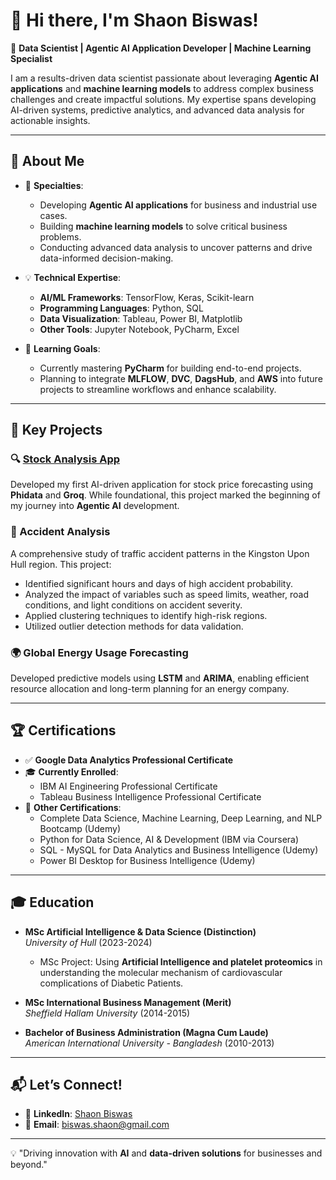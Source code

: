 # 👋 Hi there, I'm Shaon Biswas!

🚀 **Data Scientist | Agentic AI Application Developer | Machine Learning Specialist**

I am a results-driven data scientist passionate about leveraging **Agentic AI applications** and **machine learning models** to address complex business challenges and create impactful solutions. My expertise spans developing AI-driven systems, predictive analytics, and advanced data analysis for actionable insights.

---

## 🌟 About Me
- 🧠 **Specialties**:
  - Developing **Agentic AI applications** for business and industrial use cases.
  - Building **machine learning models** to solve critical business problems.
  - Conducting advanced data analysis to uncover patterns and drive data-informed decision-making.

- 💡 **Technical Expertise**:
  - **AI/ML Frameworks**: TensorFlow, Keras, Scikit-learn
  - **Programming Languages**: Python, SQL
  - **Data Visualization**: Tableau, Power BI, Matplotlib
  - **Other Tools**: Jupyter Notebook, PyCharm, Excel

- 🎯 **Learning Goals**:
  - Currently mastering **PyCharm** for building end-to-end projects.
  - Planning to integrate **MLFLOW**, **DVC**, **DagsHub**, and **AWS** into future projects to streamline workflows and enhance scalability.

---

## 📂 Key Projects
### **🔍 [Stock Analysis App](https://github.com/ShaonINT/Stock_Analysis_APP)**
Developed my first AI-driven application for stock price forecasting using **Phidata** and **Groq**. While foundational, this project marked the beginning of my journey into **Agentic AI** development.

### **🚦 Accident Analysis**
A comprehensive study of traffic accident patterns in the Kingston Upon Hull region. This project:
- Identified significant hours and days of high accident probability.
- Analyzed the impact of variables such as speed limits, weather, road conditions, and light conditions on accident severity.
- Applied clustering techniques to identify high-risk regions.
- Utilized outlier detection methods for data validation.

### **🌍 Global Energy Usage Forecasting**
Developed predictive models using **LSTM** and **ARIMA**, enabling efficient resource allocation and long-term planning for an energy company.

---

## 🏆 Certifications
- ✅ **Google Data Analytics Professional Certificate**
- 🎓 **Currently Enrolled**:
  - IBM AI Engineering Professional Certificate
  - Tableau Business Intelligence Professional Certificate
- 📜 **Other Certifications**:
  - Complete Data Science, Machine Learning, Deep Learning, and NLP Bootcamp (Udemy)
  - Python for Data Science, AI & Development (IBM via Coursera)
  - SQL - MySQL for Data Analytics and Business Intelligence (Udemy)
  - Power BI Desktop for Business Intelligence (Udemy)

---

## 🎓 Education
- **MSc Artificial Intelligence & Data Science (Distinction)**  
  *University of Hull* (2023-2024)  
  - MSc Project: Using **Artificial Intelligence and platelet proteomics** in understanding the molecular mechanism of cardiovascular complications of Diabetic Patients.

- **MSc International Business Management (Merit)**  
  *Sheffield Hallam University* (2014-2015)

- **Bachelor of Business Administration (Magna Cum Laude)**  
  *American International University - Bangladesh* (2010-2013)

---

## 📬 Let’s Connect!
- 💼 **LinkedIn**: [Shaon Biswas](https://www.linkedin.com/in/shaonbiswas)
- 📧 **Email**: biswas.shaon@gmail.com

---

💡 "Driving innovation with **AI** and **data-driven solutions** for businesses and beyond."
